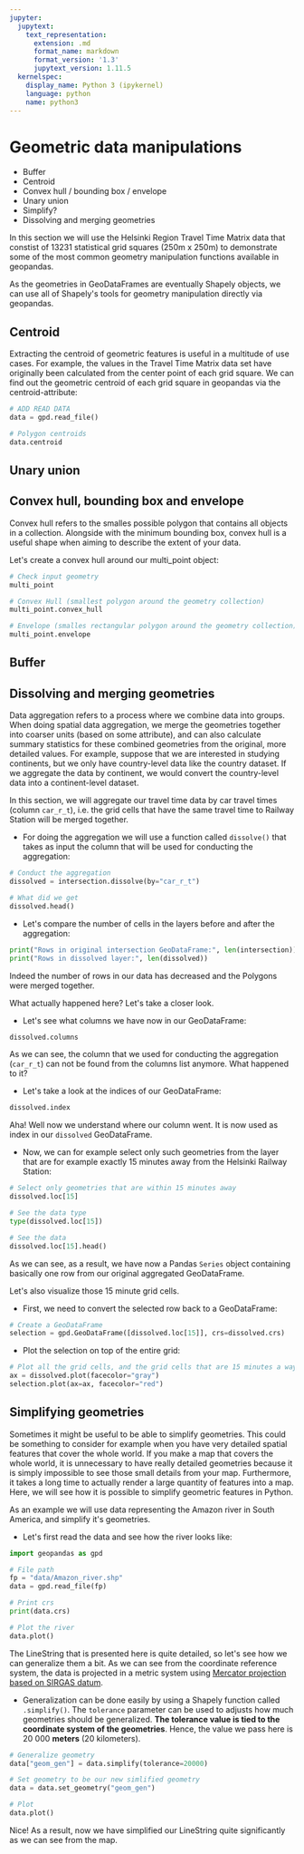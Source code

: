 ```yaml
---
jupyter:
  jupytext:
    text_representation:
      extension: .md
      format_name: markdown
      format_version: '1.3'
      jupytext_version: 1.11.5
  kernelspec:
    display_name: Python 3 (ipykernel)
    language: python
    name: python3
---
```


# Geometric data manipulations

- Buffer
- Centroid
- Convex hull / bounding box / envelope
- Unary union
- Simplify?
- Dissolving and merging geometries


In this section we will use the Helsinki Region Travel Time Matrix data that constist of 13231 statistical grid squares (250m x 250m) to demonstrate some of the most common geometry manipulation functions available in geopandas. 

As the geometries in GeoDataFrames are eventually Shapely objects, we can use all of Shapely's tools for geometry manipulation directly via geopandas. 

## Centroid

Extracting the centroid of geometric features is useful in a multitude of use cases. For example, the values in the Travel Time Matrix data set have originally been calculated from the center point of each grid square. We can find out the geometric centroid of each grid square in geopandas via the centroid-attribute:

```python
# ADD READ DATA
data = gpd.read_file()
```

```python
# Polygon centroids
data.centroid
```



## Unary union

## Convex hull, bounding box and envelope

Convex hull refers to the smalles possible polygon that contains all objects in a collection. Alongside with the minimum bounding box, convex hull is a useful shape when aiming to describe the extent of your data.  

Let's create a convex hull around our multi_point object:

```python
# Check input geometry
multi_point
```

```python
# Convex Hull (smallest polygon around the geometry collection)
multi_point.convex_hull
```

```python
# Envelope (smalles rectangular polygon around the geometry collection):
multi_point.envelope
```
## Buffer

## Dissolving and merging geometries

Data aggregation refers to a process where we combine data into groups. When doing spatial data aggregation, we merge the geometries together into coarser units (based on some attribute), and can also calculate summary statistics for these combined geometries from the original, more detailed values. For example, suppose that we are interested in studying continents, but we only have country-level data like the country dataset. If we aggregate the data by continent, we would convert the country-level data into a continent-level dataset.

In this section, we will aggregate our travel time data by car travel times (column `car_r_t`), i.e. the grid cells that have the same travel time to Railway Station will be merged together.

- For doing the aggregation we will use a function called `dissolve()` that takes as input the column that will be used for conducting the aggregation:


```python
# Conduct the aggregation
dissolved = intersection.dissolve(by="car_r_t")

# What did we get
dissolved.head()
```

- Let's compare the number of cells in the layers before and after the aggregation:

```python
print("Rows in original intersection GeoDataFrame:", len(intersection))
print("Rows in dissolved layer:", len(dissolved))
```

Indeed the number of rows in our data has decreased and the Polygons were merged together.

What actually happened here? Let's take a closer look. 

- Let's see what columns we have now in our GeoDataFrame:

```python
dissolved.columns
```

As we can see, the column that we used for conducting the aggregation (`car_r_t`) can not be found from the columns list anymore. What happened to it?

- Let's take a look at the indices of our GeoDataFrame:

```python
dissolved.index
```

Aha! Well now we understand where our column went. It is now used as index in our `dissolved` GeoDataFrame. 

- Now, we can for example select only such geometries from the layer that are for example exactly 15 minutes away from the Helsinki Railway Station:

```python
# Select only geometries that are within 15 minutes away
dissolved.loc[15]
```

```python
# See the data type
type(dissolved.loc[15])
```

```python
# See the data
dissolved.loc[15].head()
```

As we can see, as a result, we have now a Pandas `Series` object containing basically one row from our original aggregated GeoDataFrame.

Let's also visualize those 15 minute grid cells.

- First, we need to convert the selected row back to a GeoDataFrame:

```python
# Create a GeoDataFrame
selection = gpd.GeoDataFrame([dissolved.loc[15]], crs=dissolved.crs)
```

- Plot the selection on top of the entire grid:

```python
# Plot all the grid cells, and the grid cells that are 15 minutes a way from the Railway Station
ax = dissolved.plot(facecolor="gray")
selection.plot(ax=ax, facecolor="red")
```

## Simplifying geometries

Sometimes it might be useful to be able to simplify geometries. This could be something to consider for example when you have very detailed spatial features that cover the whole world. If you make a map that covers the whole world, it is unnecessary to have really detailed geometries because it is simply impossible to see those small details from your map. Furthermore, it takes a long time to actually render a large quantity of features into a map. Here, we will see how it is possible to simplify geometric features in Python.

As an example we will use data representing the Amazon river in South America, and simplify it's geometries.

- Let's first read the data and see how the river looks like:

```python
import geopandas as gpd

# File path
fp = "data/Amazon_river.shp"
data = gpd.read_file(fp)

# Print crs
print(data.crs)

# Plot the river
data.plot()
```

The LineString that is presented here is quite detailed, so let's see how we can generalize them a bit. As we can see from the coordinate reference system, the data is projected in a metric system using [Mercator projection based on SIRGAS datum](http://spatialreference.org/ref/sr-org/7868/). 

- Generalization can be done easily by using a Shapely function called `.simplify()`. The `tolerance` parameter can be used to adjusts how much geometries should be generalized. **The tolerance value is tied to the coordinate system of the geometries**. Hence, the value we pass here is 20 000 **meters** (20 kilometers).

```python
# Generalize geometry
data["geom_gen"] = data.simplify(tolerance=20000)

# Set geometry to be our new simlified geometry
data = data.set_geometry("geom_gen")

# Plot
data.plot()
```

Nice! As a result, now we have simplified our LineString quite significantly as we can see from the map.



